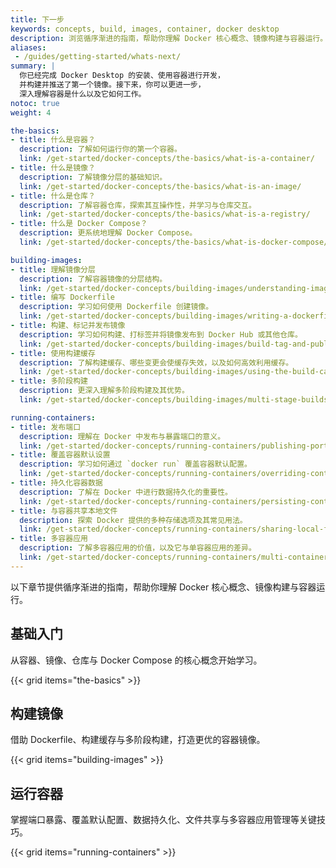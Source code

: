```yaml
---
title: 下一步 
keywords: concepts, build, images, container, docker desktop
description: 浏览循序渐进的指南，帮助你理解 Docker 核心概念、镜像构建与容器运行。
aliases:
 - /guides/getting-started/whats-next/
summary: |
  你已经完成 Docker Desktop 的安装、使用容器进行开发，
  并构建并推送了第一个镜像。接下来，你可以更进一步，
  深入理解容器是什么以及它如何工作。
notoc: true
weight: 4

the-basics:
- title: 什么是容器？
  description: 了解如何运行你的第一个容器。
  link: /get-started/docker-concepts/the-basics/what-is-a-container/
- title: 什么是镜像？
  description: 了解镜像分层的基础知识。 
  link: /get-started/docker-concepts/the-basics/what-is-an-image/
- title: 什么是仓库？
  description: 了解容器仓库，探索其互操作性，并学习与仓库交互。 
  link: /get-started/docker-concepts/the-basics/what-is-a-registry/
- title: 什么是 Docker Compose？
  description: 更系统地理解 Docker Compose。
  link: /get-started/docker-concepts/the-basics/what-is-docker-compose/

building-images:
- title: 理解镜像分层 
  description: 了解容器镜像的分层结构。
  link: /get-started/docker-concepts/building-images/understanding-image-layers/
- title: 编写 Dockerfile
  description: 学习如何使用 Dockerfile 创建镜像。
  link: /get-started/docker-concepts/building-images/writing-a-dockerfile/
- title: 构建、标记并发布镜像
  description: 学习如何构建、打标签并将镜像发布到 Docker Hub 或其他仓库。
  link: /get-started/docker-concepts/building-images/build-tag-and-publish-an-image/
- title: 使用构建缓存
  description: 了解构建缓存、哪些变更会使缓存失效，以及如何高效利用缓存。
  link: /get-started/docker-concepts/building-images/using-the-build-cache/
- title: 多阶段构建
  description: 更深入理解多阶段构建及其优势。
  link: /get-started/docker-concepts/building-images/multi-stage-builds/

running-containers:
- title: 发布端口
  description: 理解在 Docker 中发布与暴露端口的意义。
  link: /get-started/docker-concepts/running-containers/publishing-ports/
- title: 覆盖容器默认设置
  description: 学习如何通过 `docker run` 覆盖容器默认配置。
  link: /get-started/docker-concepts/running-containers/overriding-container-defaults/
- title: 持久化容器数据
  description: 了解在 Docker 中进行数据持久化的重要性。
  link: /get-started/docker-concepts/running-containers/persisting-container-data/
- title: 与容器共享本地文件
  description: 探索 Docker 提供的多种存储选项及其常见用法。
  link: /get-started/docker-concepts/running-containers/sharing-local-files/
- title: 多容器应用
  description: 了解多容器应用的价值，以及它与单容器应用的差异。
  link: /get-started/docker-concepts/running-containers/multi-container-applications/
---
```


以下章节提供循序渐进的指南，帮助你理解 Docker 核心概念、镜像构建与容器运行。

## 基础入门

从容器、镜像、仓库与 Docker Compose 的核心概念开始学习。

{{< grid items="the-basics" >}}

## 构建镜像

借助 Dockerfile、构建缓存与多阶段构建，打造更优的容器镜像。

{{< grid items="building-images" >}}

## 运行容器

掌握端口暴露、覆盖默认配置、数据持久化、文件共享与多容器应用管理等关键技巧。

{{< grid items="running-containers" >}}
